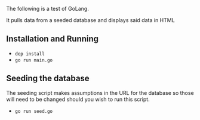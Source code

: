 The following is a test of GoLang.

It pulls data from a seeded database and displays said data in HTML

## Installation and Running
* `dep install`
* `go run main.go`

## Seeding the database
The seeding script makes assumptions in the URL for the database so
those will need to be changed should you wish to run this script.
* `go run seed.go`
